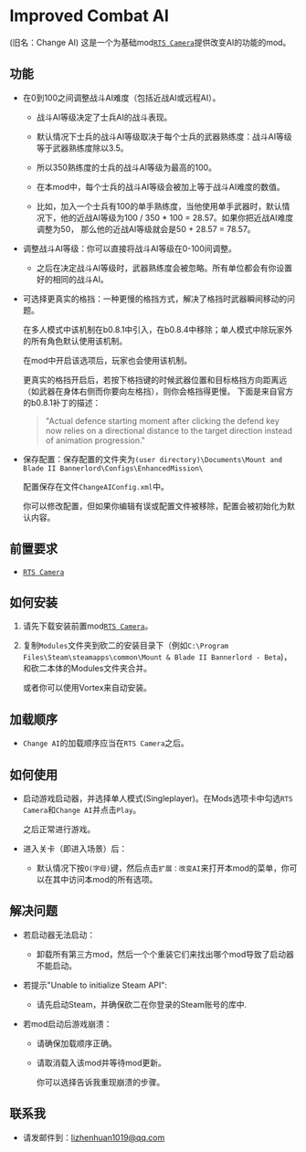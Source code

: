 # Improved Combat AI
(旧名：Change AI)
这是一个为基础mod[`RTS Camera`](https://www.nexusmods.com/mountandblade2bannerlord/mods/355)提供改变AI的功能的mod。

## 功能
- 在0到100之间调整战斗AI难度（包括近战AI或远程AI）。

  -  战斗AI等级决定了士兵AI的战斗表现。

  - 默认情况下士兵的战斗AI等级取决于每个士兵的武器熟练度：战斗AI等级等于武器熟练度除以3.5。

  - 所以350熟练度的士兵的战斗AI等级为最高的100。

  - 在本mod中，每个士兵的战斗AI等级会被加上等于战斗AI难度的数值。

  - 比如，加入一个士兵有100的单手熟练度，当他使用单手武器时，默认情况下，他的近战AI等级为100 / 350 * 100 = 28.57。如果你把近战AI难度调整为50， 那么他的近战AI等级就会是50 + 28.57 = 78.57。

- 调整战斗AI等级：你可以直接将战斗AI等级在0-100间调整。

  - 之后在决定战斗AI等级时，武器熟练度会被忽略。所有单位都会有你设置好的相同的战斗AI。

- 可选择更真实的格挡：一种更慢的格挡方式，解决了格挡时武器瞬间移动的问题。

  在多人模式中该机制在b0.8.1中引入，在b0.8.4中移除；单人模式中除玩家外的所有角色默认使用该机制。

  在mod中开启该选项后，玩家也会使用该机制。

  更真实的格挡开启后，若按下格挡键的时候武器位置和目标格挡方向距离远（如武器在身体右侧而你要向左格挡），则你会格挡得更慢。
  下面是来自官方的b0.8.1补丁的描述：
  > "Actual defence starting moment after clicking the defend key now relies on a directional distance to the target direction instead of animation progression."

- 保存配置：保存配置的文件夹为`(user directory)\Documents\Mount and Blade II Bannerlord\Configs\EnhancedMission\`

  配置保存在文件`ChangeAIConfig.xml`中。

  你可以修改配置，但如果你编辑有误或配置文件被移除，配置会被初始化为默认内容。

## 前置要求
- [`RTS Camera`](https://www.nexusmods.com/mountandblade2bannerlord/mods/355)

## 如何安装
1. 请先下载安装前置mod[`RTS Camera`](https://www.nexusmods.com/mountandblade2bannerlord/mods/355)。

2. 复制`Modules`文件夹到砍二的安装目录下（例如`C:\Program Files\Steam\steamapps\common\Mount & Blade II Bannerlord - Beta`)，和砍二本体的Modules文件夹合并。
   
   或者你可以使用Vortex来自动安装。

## 加载顺序
- `Change AI`的加载顺序应当在`RTS Camera`之后。

## 如何使用
- 启动游戏启动器，并选择单人模式(Singleplayer)。在Mods选项卡中勾选`RTS Camera`和`Change AI`并点击`Play`。

  之后正常进行游戏。

- 进入关卡（即进入场景）后：

  - 默认情况下按`O(字母)`键，然后点击`扩展：改变AI`来打开本mod的菜单，你可以在其中访问本mod的所有选项。

## 解决问题
- 若启动器无法启动：

  - 卸载所有第三方mod，然后一个个重装它们来找出哪个mod导致了启动器不能启动。

- 若提示"Unable to initialize Steam API":

  - 请先启动Steam，并确保砍二在你登录的Steam账号的库中.

- 若mod启动后游戏崩溃：

  - 请确保加载顺序正确。

  - 请取消载入该mod并等待mod更新。

    你可以选择告诉我重现崩溃的步骤。

## 联系我
* 请发邮件到：lizhenhuan1019@qq.com
